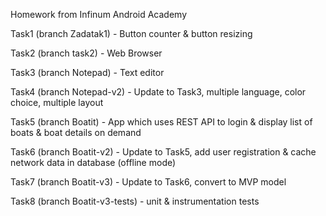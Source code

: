 Homework from Infinum Android Academy

Task1 (branch Zadatak1) - Button counter & button resizing

Task2 (branch task2) - Web Browser

Task3 (branch Notepad) - Text editor

Task4 (branch Notepad-v2) - Update to Task3, multiple language, color choice, multiple layout

Task5 (branch Boatit) - App which uses REST API to login & display list of boats & boat details on demand

Task6 (branch Boatit-v2) - Update to Task5, add user registration & cache network data in database (offline mode)

Task7 (branch Boatit-v3) - Update to Task6, convert to MVP model

Task8 (branch Boatit-v3-tests) - unit & instrumentation tests
